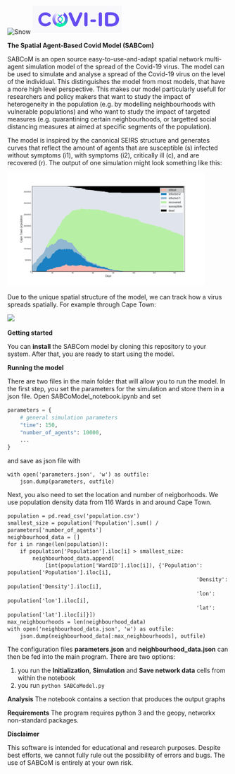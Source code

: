 <img src="https://cogeorg.github.io/images/black_rhino_logo.jpg" alt="Snow" style="height:64px">
<img src="https://github.com/joerischasfoort/joerischasfoort.github.io/blob/master/images/covi-id.png" height="64px"/>

[comment]: <> (One paragraph overview of the project, TODO add link to blog?)
 __The Spatial Agent-Based Covid Model (SABCom)__

SABCoM is an open source easy-to-use-and-adapt spatial network multi-agent simulation model of the spread of the Covid-19 virus. The model can
be used to simulate and analyse a spread of the Covid-19 virus on the level of the individual.
This distinguishes the model from most models, that have a more high level perspective. This makes
our model particularly usefull for researchers and policy makers that want to study the impact of
heterogeneity in the population (e.g. by modelling neighbourhoods with vulnerable populations) and
who want to study the impact of targeted measures (e.g. quarantining certain neighbourhoods,
or targetted social distancing measures at aimed at specific segments of the population).

The model is inspired by the canonical SEIRS structure and generates curves that reflect the amount of agents that are susceptible (s) infected without symptoms (i1), with symptoms (i2), critically ill (c), and are recovered (r). The output of one simulation might look something like this:  

<img src="https://github.com/joerischasfoort/joerischasfoort.github.io/blob/master/images/the_curve.png" height="256px"/>

Due to the unique spatial structure of the model, we can track how a virus spreads spatially. For example through Cape Town: 

<img src="https://github.com/joerischasfoort/joerischasfoort.github.io/blob/master/images/Infected.gif" height="512px"/>

 __Getting started__

You can **install** the SABCom model by cloning this repository to your system. After that, you are ready to start using the model.

__Running the model__

There are two files in the main folder that will allow you to run the model. In the first step, you set the parameters for the simulation and store them in a json file. Open SABCoModel_notebook.ipynb and set

```python
parameters = {
    # general simulation parameters
    "time": 150,
    "number_of_agents": 10000,
    ...
}
```
and save as json file with

```
with open('parameters.json', 'w') as outfile:
    json.dump(parameters, outfile)
```


Next, you also need to set the location and number of neigborhoods. We use population density data from 116 Wards in and around Cape Town.

```
population = pd.read_csv('population.csv')
smallest_size = population['Population'].sum() / parameters['number_of_agents']
neighbourhood_data = []
for i in range(len(population)):
    if population['Population'].iloc[i] > smallest_size:
        neighbourhood_data.append(
            [int(population['WardID'].iloc[i]), {'Population': population['Population'].iloc[i],
                                                            'Density': population['Density'].iloc[i],
                                                            'lon': population['lon'].iloc[i],
                                                            'lat': population['lat'].iloc[i]}])
max_neighbourhoods = len(neighbourhood_data)
with open('neighbourhood_data.json', 'w') as outfile:
    json.dump(neighbourhood_data[:max_neighbourhoods], outfile)
```

The configuration files __parameters.json__ and __neighbourhood_data.json__ can then be fed into the main program.
There are two options:

1) you run the __Initialization__, __Simulation__ and  __Save network data__ cells from within the notebook
2) you run  ```python SABCoModel.py```


__Analysis__
The notebook contains a section that produces the output graphs


__Requirements__
The program requires python 3 and the geopy, networkx non-standard packages.


__Disclaimer__

This software is intended for educational and research purposes. Despite best efforts,
we cannot fully rule out the possibility of errors and bugs. The use of SABCoM
is entirely at your own risk.
